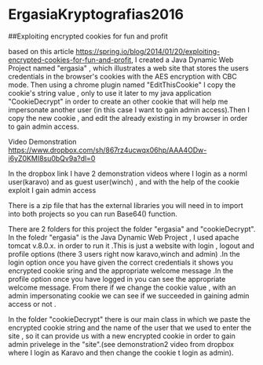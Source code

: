 # ErgasiaKryptografias2016
##Exploiting encrypted cookies for fun and profit

 based on this article https://spring.io/blog/2014/01/20/exploiting-encrypted-cookies-for-fun-and-profit,
 I created a Java Dynamic Web Project named "ergasia" , which illustrates a web site that stores the users credentials in the browser's 
 cookies with the  AES encryption with CBC mode. Then using a chrome plugin named "EditThisCookie" I copy the cookie's string value ,
 only to use it later to my java application "CookieDecrypt" in order to create an other cookie that will help me impersonate 
 another user (in this case I want to gain admin access).Then I copy the new cookie , and edit the already existing in my browser
 in order to gain admin access.
 
Video Demonstration
https://www.dropbox.com/sh/867rz4ucwqx06hp/AAA4ODw-i6yZ0KMI8su0bQv9a?dl=0
 
 In the dropbox link I have 2 demonstration videos where I login as a norml user(karavo) and as guest user(winch) , and with the help 
 of the cookie exploit I gain admin access 
 
There is a zip file that has the external libraries you will need in to import into both projects so you can run Base64() function.

There are 2 folders for this project the folder "ergasia"  and "cookieDecrypt".
In the foledr "ergasia" is the Java Dynamic Web Project , I used apache tomcat v.8.0.x. in order to run it .This is just a website with login , logout and profile options (there 3 users right now karavo,winch and admin) .In the login option once you have given the correct credentials it shows you encrypted cookie sring and the appropriate welcome message .In the profile option once you have logged in you can 
see the appropriate welcome message. From there if we change the cookie value , with an admin impersonating cookie we can see if we succeeded in gaining admin access or not .

In the folder "cookieDecrypt" there is our main class in which we paste the encrypted cookie string and the name of the user that we used to enter the site , so it can provide us with a new encrypted cookie in order to gain  admin privelege in the "site".(see demonstration2 video from dropbox where I login as Karavo and then change the cookie t login as admin).

